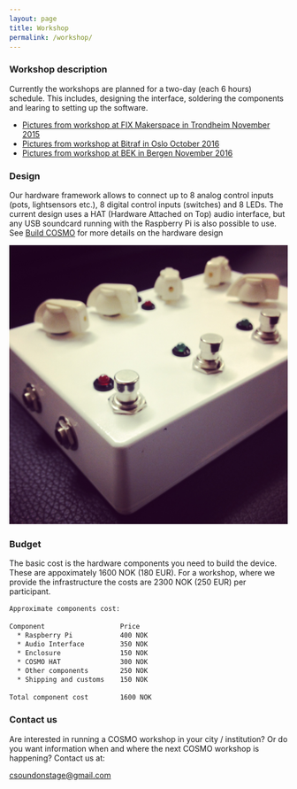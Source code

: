 ```yaml
---
layout: page
title: Workshop
permalink: /workshop/
---
```


### Workshop description
Currently the workshops are planned for a two-day (each 6 hours) schedule. This includes, designing the interface, soldering the components and learing to setting up the software.

* [Pictures from workshop at FIX Makerspace in Trondheim November 2015](/COSMO_Workshop_Trondeim_2015_Report)
* [Pictures from workshop at Bitraf in Oslo October 2016](/Workshop_Oslo_2016_Report)
* [Pictures from workshop at BEK in Bergen November 2016](/Workshop_Bergen_2016_Report)

### Design
Our hardware framework allows to connect up to 8 analog control inputs (pots, lightsensors etc.), 8 digital control inputs (switches) and 8 LEDs. The current design uses a HAT (Hardware Attached on Top) audio interface, but any USB soundcard running with the Raspberry Pi is also possible to use. See [Build COSMO](/docs) for more details on the hardware design

![alt text](/images/COSMO-prototype1-pic2.jpg "basic COSMO designs")

### Budget 

The basic cost is the hardware components you need to build the device. These are appoximately 1600 NOK (180 EUR). For a workshop, where we provide the infrastructure the costs are 2300 NOK (250 EUR) per participant. 

	Approximate components cost:

	Component     	   			Price     
	  * Raspberry Pi      	  	400 NOK 
	  * Audio Interface			350 NOK 
	  * Enclosure 			  	150 NOK 
	  * COSMO HAT 			  	300 NOK 
	  * Other components 	  	250 NOK 
	  * Shipping and customs	150 NOK

	Total component cost		1600 NOK

### Contact us 

Are interested in running a COSMO workshop in your city / institution? 
Or do you want information when and where the next COSMO workshop is happening?
Contact us at:

[csoundonstage@gmail.com](mailto:csoundonstage@gmail.com)
